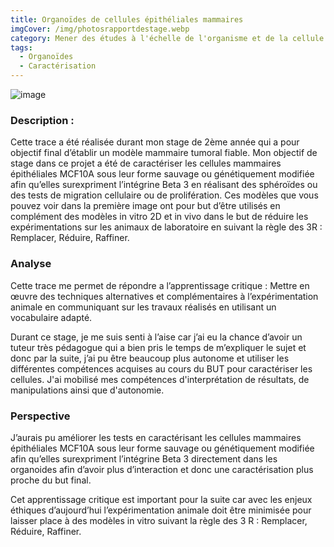 ```yaml
---
title: Organoïdes de cellules épithéliales mammaires
imgCover: /img/photosrapportdestage.webp
category: Mener des études à l'échelle de l'organisme et de la cellule en biologie de la santé
tags:
  - Organoïdes
  - Caractérisation
---
```


![image](/img/photosrapportdestage.webp)

### Description :

Cette trace a été réalisée durant mon stage de 2ème année qui a pour objectif final d’établir un modèle mammaire tumoral fiable. Mon objectif de stage dans ce projet a été de caractériser les cellules mammaires épithéliales MCF10A sous leur forme sauvage ou génétiquement modifiée afin qu’elles surexpriment l’intégrine Beta 3 en réalisant des sphéroïdes ou des tests de migration cellulaire ou de prolifération. Ces modèles que vous pouvez voir dans la première image ont pour but d’être utilisés en complément des modèles in vitro 2D et in vivo dans le but de réduire les expérimentations sur les animaux de laboratoire en suivant la règle des 3R : Remplacer, Réduire, Raffiner.

### Analyse

Cette trace me permet de répondre a l’apprentissage critique : Mettre en œuvre des techniques alternatives et complémentaires à l’expérimentation animale en communiquant sur les travaux réalisés en utilisant un vocabulaire adapté.

Durant ce stage, je me suis senti à l’aise car j’ai eu la chance d’avoir un tuteur très pédagogue qui a bien pris le temps de m’expliquer le sujet et donc par la suite, j’ai pu être beaucoup plus autonome et utiliser les différentes compétences acquises au cours du BUT pour caractériser les cellules. J'ai mobilisé mes compétences d'interprétation de résultats, de manipulations ainsi que d'autonomie.

### Perspective

J’aurais pu améliorer les tests en caractérisant les cellules mammaires épithéliales MCF10A sous leur forme sauvage ou génétiquement modifiée afin qu’elles surexpriment l’intégrine Beta 3 directement dans les organoides afin d’avoir plus d’interaction et donc une caractérisation plus proche du but final.

Cet apprentissage critique est important pour la suite car avec les enjeux éthiques d’aujourd’hui l’expérimentation animale doit être minimisée pour laisser place à des modèles in vitro suivant la règle des 3 R : Remplacer, Réduire, Raffiner.
